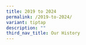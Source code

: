 ```yaml
---
title: 2019 to 2024
permalink: /2019-to-2024/
variant: tiptap
description: ""
third_nav_title: Our History
---
```

